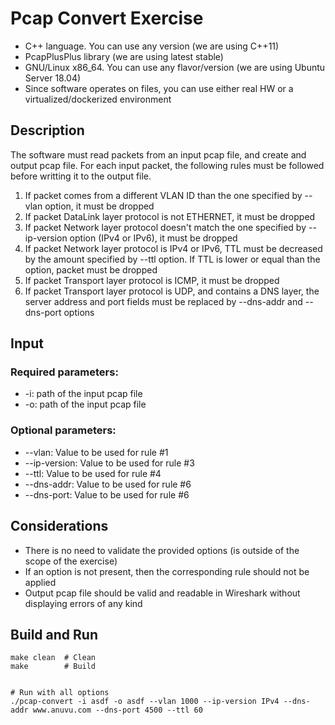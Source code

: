 # Pcap Convert Exercise
 - C++ language. You can use any version (we are using C++11)
 - PcapPlusPlus library (we are using latest stable)
 - GNU/Linux x86_64. You can use any flavor/version (we are using Ubuntu Server 18.04)
 - Since software operates on files, you can use either real HW or a virtualized/dockerized environment


## Description
The software must read packets from an input pcap file, and create and output pcap file. For each input
packet, the following rules must be followed before writting it to the output file.
1. If packet comes from a different VLAN ID than the one specified by --vlan option, it must be
dropped
2. If packet DataLink layer protocol is not ETHERNET, it must be dropped
3. If packet Network layer protocol doesn't match the one specified by --ip-version option (IPv4 or
IPv6), it must be dropped
4. If packet Network layer protocol is IPv4 or IPv6, TTL must be decreased by the amount specified by
--ttl option. If TTL is lower or equal than the option, packet must be dropped
5. If packet Transport layer protocol is ICMP, it must be dropped
6. If packet Transport layer protocol is UDP, and contains a DNS layer, the server address and port
fields must be replaced by --dns-addr and --dns-port options

## Input

### Required parameters:
- -i: path of the input pcap file
- -o: path of the input pcap file

### Optional parameters:
- --vlan: Value to be used for rule #1
- --ip-version: Value to be used for rule #3
- --ttl: Value to be used for rule #4
- --dns-addr: Value to be used for rule #6
- --dns-port: Value to be used for rule #6

## Considerations
- There is no need to validate the provided options (is outside of the scope of the exercise)
- If an option is not present, then the corresponding rule should not be applied
- Output pcap file should be valid and readable in Wireshark without displaying errors of any kind




## Build and Run

```
make clean  # Clean
make        # Build


# Run with all options
./pcap-convert -i asdf -o asdf --vlan 1000 --ip-version IPv4 --dns-addr www.anuvu.com --dns-port 4500 --ttl 60

```

